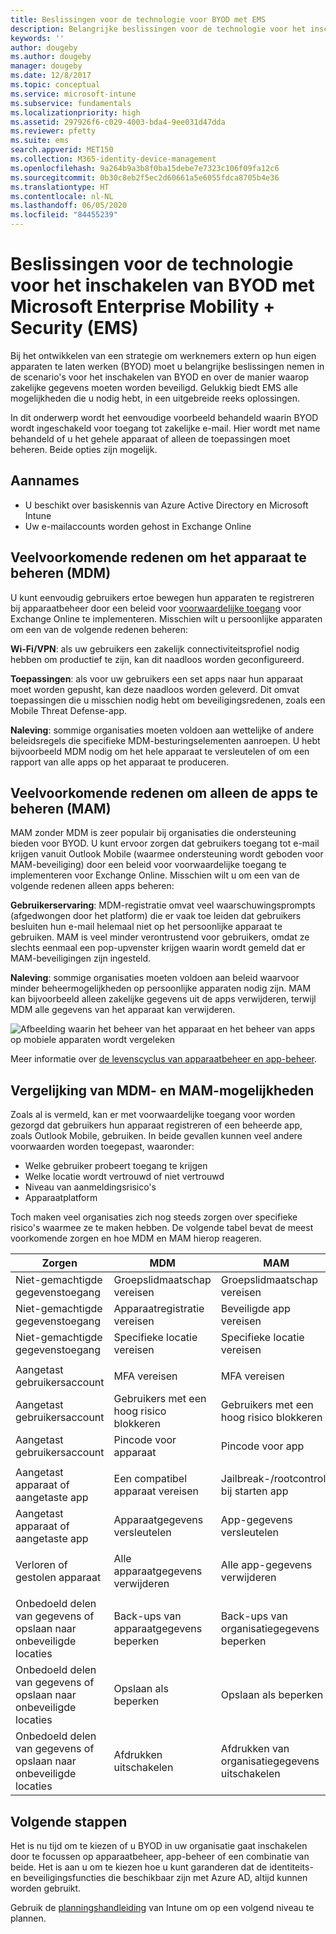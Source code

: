 ```yaml
---
title: Beslissingen voor de technologie voor BYOD met EMS
description: Belangrijke beslissingen voor de technologie voor het inschakelen van BYOD en beveiligen van zakelijke gegevens met Microsoft Enterprise Mobility + Security.
keywords: ''
author: dougeby
ms.author: dougeby
manager: dougeby
ms.date: 12/8/2017
ms.topic: conceptual
ms.service: microsoft-intune
ms.subservice: fundamentals
ms.localizationpriority: high
ms.assetid: 297926f6-c029-4003-bda4-9ee031d47dda
ms.reviewer: pfetty
ms.suite: ems
search.appverid: MET150
ms.collection: M365-identity-device-management
ms.openlocfilehash: 9a264b9a3b8f0ba15debe7e7323c106f09fa12c6
ms.sourcegitcommit: 0b30c8eb2f5ec2d60661a5e6055fdca8705b4e36
ms.translationtype: HT
ms.contentlocale: nl-NL
ms.lasthandoff: 06/05/2020
ms.locfileid: "84455239"
---
```

# <a name="technology-decisions-for-enabling-byod-with-microsoft-enterprise-mobility--security-ems"></a>Beslissingen voor de technologie voor het inschakelen van BYOD met Microsoft Enterprise Mobility + Security (EMS)

Bij het ontwikkelen van een strategie om werknemers extern op hun eigen apparaten te laten werken (BYOD) moet u belangrijke beslissingen nemen in de scenario's voor het inschakelen van BYOD en over de manier waarop zakelijke gegevens moeten worden beveiligd. Gelukkig biedt EMS alle mogelijkheden die u nodig hebt, in een uitgebreide reeks oplossingen.  

In dit onderwerp wordt het eenvoudige voorbeeld behandeld waarin BYOD wordt ingeschakeld voor toegang tot zakelijke e-mail. Hier wordt met name behandeld of u het gehele apparaat of alleen de toepassingen moet beheren. Beide opties zijn mogelijk.

## <a name="assumptions"></a>Aannames
* U beschikt over basiskennis van Azure Active Directory en Microsoft Intune
* Uw e-mailaccounts worden gehost in Exchange Online

## <a name="common-reasons-to-manage-the-device-mdm"></a>Veelvoorkomende redenen om het apparaat te beheren (MDM)
U kunt eenvoudig gebruikers ertoe bewegen hun apparaten te registreren bij apparaatbeheer door een beleid voor [voorwaardelijke toegang](https://docs.microsoft.com/azure/active-directory/active-directory-conditional-access-azure-portal) voor Exchange Online te implementeren. Misschien wilt u persoonlijke apparaten om een van de volgende redenen beheren:

**Wi-Fi/VPN**: als uw gebruikers een zakelijk connectiviteitsprofiel nodig hebben om productief te zijn, kan dit naadloos worden geconfigureerd.

**Toepassingen**: als voor uw gebruikers een set apps naar hun apparaat moet worden gepusht, kan deze naadloos worden geleverd. Dit omvat toepassingen die u misschien nodig hebt om beveiligingsredenen, zoals een Mobile Threat Defense-app.

**Naleving**: sommige organisaties moeten voldoen aan wettelijke of andere beleidsregels die specifieke MDM-besturingselementen aanroepen. U hebt bijvoorbeeld MDM nodig om het hele apparaat te versleutelen of om een rapport van alle apps op het apparaat te produceren.

## <a name="common-reasons-to-only-manage-the-apps-mam"></a>Veelvoorkomende redenen om alleen de apps te beheren (MAM)
MAM zonder MDM is zeer populair bij organisaties die ondersteuning bieden voor BYOD. U kunt ervoor zorgen dat gebruikers toegang tot e-mail krijgen vanuit Outlook Mobile (waarmee ondersteuning wordt geboden voor MAM-beveiliging) door een beleid voor voorwaardelijke toegang te implementeren voor Exchange Online. Misschien wilt u om een van de volgende redenen alleen apps beheren:

**Gebruikerservaring**: MDM-registratie omvat veel waarschuwingsprompts (afgedwongen door het platform) die er vaak toe leiden dat gebruikers besluiten hun e-mail helemaal niet op het persoonlijke apparaat te gebruiken. MAM is veel minder verontrustend voor gebruikers, omdat ze slechts eenmaal een pop-upvenster krijgen waarin wordt gemeld dat er MAM-beveiligingen zijn ingesteld.

**Naleving**: sommige organisaties moeten voldoen aan beleid waarvoor minder beheermogelijkheden op persoonlijke apparaten nodig zijn. MAM kan bijvoorbeeld alleen zakelijke gegevens uit de apps verwijderen, terwijl MDM alle gegevens van het apparaat kan verwijderen.

![Afbeelding waarin het beheer van het apparaat en het beheer van apps op mobiele apparaten wordt vergeleken](./media/byod-technology-decisions/byod-app-device-mgmt.png)

Meer informatie over [de levenscyclus van apparaatbeheer en app-beheer](device-lifecycle.md).

## <a name="mdm-vs-mam-capability-comparison"></a>Vergelijking van MDM- en MAM-mogelijkheden
Zoals al is vermeld, kan er met voorwaardelijke toegang voor worden gezorgd dat gebruikers hun apparaat registreren of een beheerde app, zoals Outlook Mobile, gebruiken. In beide gevallen kunnen veel andere voorwaarden worden toegepast, waaronder:

* Welke gebruiker probeert toegang te krijgen
* Welke locatie wordt vertrouwd of niet vertrouwd
* Niveau van aanmeldingsrisico's
* Apparaatplatform

Toch maken veel organisaties zich nog steeds zorgen over specifieke risico's waarmee ze te maken hebben.  De volgende tabel bevat de meest voorkomende zorgen en hoe MDM en MAM hierop reageren.

| Zorgen   |   MDM  |   MAM  |
|------------|--------|--------|
|Niet-gemachtigde gegevenstoegang | Groepslidmaatschap vereisen | Groepslidmaatschap vereisen |
|Niet-gemachtigde gegevenstoegang | Apparaatregistratie vereisen | Beveiligde app vereisen |
|Niet-gemachtigde gegevenstoegang | Specifieke locatie vereisen | Specifieke locatie vereisen |
| | | |
|Aangetast gebruikersaccount| MFA vereisen | MFA vereisen|
|Aangetast gebruikersaccount | Gebruikers met een hoog risico blokkeren | Gebruikers met een hoog risico blokkeren |
|Aangetast gebruikersaccount | Pincode voor apparaat | Pincode voor app |
| | | |
| Aangetast apparaat of aangetaste app | Een compatibel apparaat vereisen | Jailbreak-/rootcontrole bij starten app |
| Aangetast apparaat of aangetaste app | Apparaatgegevens versleutelen | App-gegevens versleutelen |
| | | |
|Verloren of gestolen apparaat | Alle apparaatgegevens verwijderen | Alle app-gegevens verwijderen|
| | | |
| Onbedoeld delen van gegevens of opslaan naar onbeveiligde locaties | Back-ups van apparaatgegevens beperken | Back-ups van organisatiegegevens beperken |
| Onbedoeld delen van gegevens of opslaan naar onbeveiligde locaties | Opslaan als beperken | Opslaan als beperken |
|Onbedoeld delen van gegevens of opslaan naar onbeveiligde locaties | Afdrukken uitschakelen | Afdrukken van organisatiegegevens uitschakelen |

## <a name="next-steps"></a>Volgende stappen
Het is nu tijd om te kiezen of u BYOD in uw organisatie gaat inschakelen door te focussen op apparaatbeheer, app-beheer of een combinatie van beide. Het is aan u om te kiezen hoe u kunt garanderen dat de identiteits- en beveiligingsfuncties die beschikbaar zijn met Azure AD, altijd kunnen worden gebruikt.  

Gebruik de [planningshandleiding](planning-guide.md) van Intune om op een volgend niveau te plannen.
